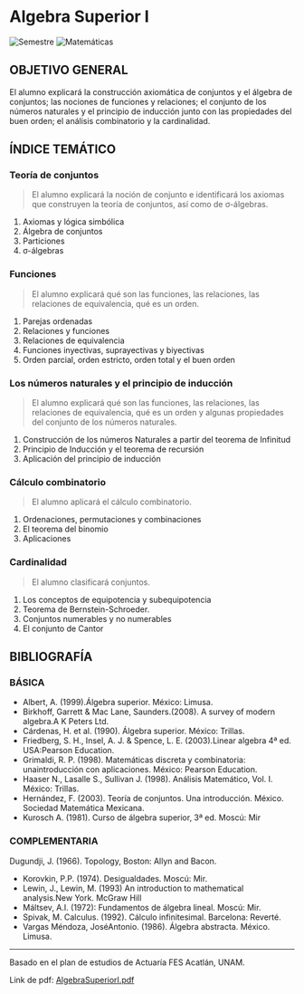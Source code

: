 # Algebra Superior I
![Semestre](https://img.shields.io/badge/Semestre-1-white)
![Matemáticas](https://img.shields.io/badge/Campo-Matemáticas-blue)

## OBJETIVO GENERAL
El alumno explicará la construcción axiomática de conjuntos y el álgebra de conjuntos; las nociones de funciones y relaciones; el conjunto de los números naturales y el principio de inducción junto con las propiedades del buen orden; el análisis combinatorio y la cardinalidad.

## ÍNDICE TEMÁTICO
### Teoría de conjuntos
> El alumno explicará la noción de conjunto e identificará los axiomas que construyen la teoría de conjuntos, así como de σ-álgebras.

1. Axiomas y lógica simbólica
2. Álgebra de conjuntos
3. Particiones
4. σ-álgebras

### Funciones
> El alumno explicará qué son las funciones, las relaciones, las relaciones de equivalencia, qué es un orden.

1. Parejas ordenadas
2. Relaciones y funciones
3. Relaciones de equivalencia
4. Funciones inyectivas, suprayectivas y biyectivas
5. Orden parcial, orden estricto, orden total y el buen orden

### Los números naturales y el principio de inducción
> El alumno explicará qué son las funciones, las relaciones, las relaciones de equivalencia, qué es un orden y algunas propiedades del conjunto de los números naturales.

1. Construcción de los números Naturales a partir del teorema de Infinitud
2. Principio de Inducción y el teorema de recursión
3. Aplicación del principio de inducción

### Cálculo combinatorio
> El alumno aplicará el cálculo combinatorio.

1. Ordenaciones, permutaciones y combinaciones
2. El teorema del binomio
3. Aplicaciones

### Cardinalidad
> El alumno clasificará conjuntos.

1. Los conceptos de equipotencia y subequipotencia
2. Teorema de Bernstein-Schroeder.
3. Conjuntos numerables y no numerables
4. El conjunto de Cantor

## BIBLIOGRAFÍA
### BÁSICA
- Albert, A. (1999).Álgebra superior. México: Limusa.
- Birkhoff, Garrett & Mac Lane, Saunders.(2008). A survey of modern algebra.A K Peters Ltd.
- Cárdenas, H. et al. (1990). Álgebra superior. México: Trillas.
- Friedberg, S. H., Insel, A. J. & Spence, L. E. (2003).Linear algebra 4ª ed. USA:Pearson Education.
- Grimaldi, R. P. (1998). Matemáticas discreta y combinatoria: unaintroducción con aplicaciones. México:
Pearson Education.
- Haaser N., Lasalle S., Sullivan J. (1998). Análisis Matemático, Vol. I. México: Trillas.
- Hernández, F. (2003). Teoría de conjuntos. Una introducción. México. Sociedad Matemática Mexicana.
- Kurosch A. (1981). Curso de álgebra superior, 3ª ed. Moscú: Mir

### COMPLEMENTARIA
 Dugundji, J. (1966). Topology, Boston: Allyn and Bacon.
- Korovkin, P.P. (1974). Desigualdades. Moscú: Mir.
- Lewin, J., Lewin, M. (1993) An introduction to mathematical analysis.New York. McGraw Hill
- Máltsev, A.I. (1972): Fundamentos de álgebra lineal. Moscú: Mir.
- Spivak, M. Calculus. (1992). Cálculo infinitesimal. Barcelona: Reverté.
- Vargas Méndoza, JoséAntonio. (1986). Álgebra abstracta. México. Limusa.

<hr>

Basado en el plan de estudios de Actuaría FES Acatlán, UNAM.

Link de pdf: [AlgebraSuperiorI.pdf](https://www.acatlan.unam.mx/files/PlanesDeEstudio/Actuaria/1/AlgebraSuperiorI.pdf)
